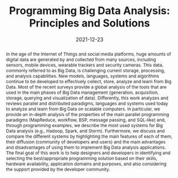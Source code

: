 ---
title: "Programming Big Data Analysis: Principles and Solutions"
date: 2021-12-23
publishDate: 2021-12-23
authors: ["Loris Belcastro", "Riccardo Cantini", "Fabrizio Marozzo", "Alessio Orsino", "Domenico Talia", "Paolo Trunfio"]
publication_types: ["2"]
abstract: "In the age of the Internet of Things and social media platforms, huge amounts of
digital data are generated by and collected from many sources, including sensors,
mobile devices, wearable trackers and security cameras. This data, commonly
referred to as Big Data, is challenging current storage, processing, and analysis
capabilities. New models, languages, systems and algorithms continue to be
developed to effectively collect, store, analyze and learn from Big Data. Most of
the recent surveys provide a global analysis of the tools that are used in the main
phases of Big Data management (generation, acquisition, storage, querying and
visualization of data). Differently, this work analyzes and reviews parallel and
distributed paradigms, languages and systems used today to analyze and learn
from Big Data on scalable computers. In particular, we provide an in-depth
analysis of the properties of the main parallel programming paradigms
(MapReduce, workflow, BSP, message passing, and SQL-like) and, through
programming examples, we describe the most used systems for Big Data analysis
(e.g., Hadoop, Spark, and Storm). Furthermore, we discuss and compare the
different systems by highlighting the main features of each of them, their
diffusion (community of developers and users) and the main advantages and
disadvantages of using them to implement Big Data analysis applications. The
final goal of this work is to help designers and developers in identifying and
selecting the best/appropriate programming solution based on their skills,
hardware availability, application domains and purposes, and also considering the 
support provided by the developer community."
featured: true
publication: "*Journal of Big Data, vol.9, no. 4, 2022*"
# url_pdf: "files/papers/journals/Big_Data_Analysis_Survey_2022.pdf"
doi: "10.1186/s40537-021-00555-2"


# Featured image
# To use, add an image named `featured.jpg/png` to your page's folder. 
image:
  caption: ""
  focal_point: ""
  preview_only: false


tags: ["Parallel Programming models", "Programming systems", "Big Data analysis"]
---